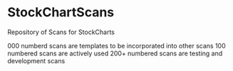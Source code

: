 # StockChartScans
Repository of Scans for StockCharts

000 numberd scans are templates to be incorporated into other scans
100 numbered scans are actively used
200+ numbered scans are testing and development scans
